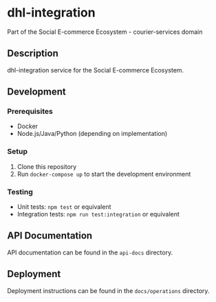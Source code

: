 # dhl-integration

Part of the Social E-commerce Ecosystem - courier-services domain

## Description

dhl-integration service for the Social E-commerce Ecosystem.

## Development

### Prerequisites
- Docker
- Node.js/Java/Python (depending on implementation)

### Setup
1. Clone this repository
2. Run `docker-compose up` to start the development environment

### Testing
- Unit tests: `npm test` or equivalent
- Integration tests: `npm run test:integration` or equivalent

## API Documentation

API documentation can be found in the `api-docs` directory.

## Deployment

Deployment instructions can be found in the `docs/operations` directory.
